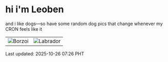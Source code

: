 # hi i'm Leoben

and i like dogs—so have some random dog pics that change whenever my CRON feels like it

|  |  |
|--------|----------|
| ![Borzoi](https://random-dog-vercel.vercel.app/api/random-borzoi?v=1761434782) | ![Labrador](https://random-dog-vercel.vercel.app/api/random-labrador?v=1761434782) |

Last updated: 2025-10-26 07:26 PHT

